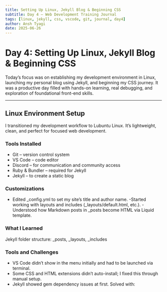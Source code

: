 ```yaml
---
title: Setting Up Linux, Jekyll Blog & Beginning CSS
subtitle: Day 4 – Web Development Training Journal
tags: [linux, jekyll, css, vscode, git, journal, day4]
author: Ansh Tyagi
date: 2025-06-26
---
```


# Day 4: Setting Up Linux, Jekyll Blog & Beginning CSS

Today’s focus was on establishing my development environment in Linux, launching my personal blog using Jekyll, and beginning my CSS journey. It was a productive day filled with hands-on learning, real debugging, and exploration of foundational front-end skills.

---

## Linux Environment Setup

I transitioned my development workflow to Lubuntu Linux. It’s lightweight, clean, and perfect for focused web development.

### Tools Installed
- Git – version control system  
- VS Code – code editor  
- Discord – for communication and community access  
- Ruby & Bundler – required for Jekyll  
- Jekyll – to create a static blog

### Customizations
- Edited _config.yml to set my site’s title and author name.
-Started working with layouts and includes (_layouts/default.html, etc.).
-Understood how Markdown posts in _posts become HTML via Liquid template.

### What I Learned
Jekyll folder structure: _posts, _layouts, _includes

### Tools and Challenges
- VS Code didn’t show in the menu initially and had to be launched via terminal.
- Some CSS and HTML extensions didn’t auto-install; I fixed this through manual setup.
- Jekyll showed gem dependency issues at first. Solved with:


